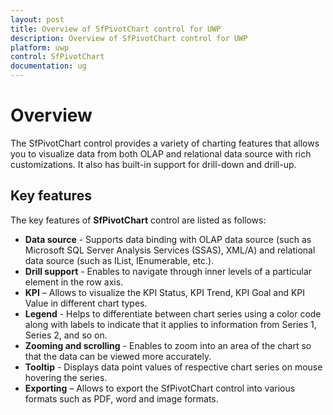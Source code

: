 ```yaml
---
layout: post
title: Overview of SfPivotChart control for UWP
description: Overview of SfPivotChart control for UWP
platform: uwp
control: SfPivotChart
documentation: ug
---
```


# Overview

The SfPivotChart control provides a variety of charting features that allows you to visualize data from both OLAP and relational data source with rich customizations. It also has built-in support for drill-down and drill-up.

## Key features

The key features of **SfPivotChart** control are listed as follows:

* **Data source** - Supports data binding with OLAP data source (such as Microsoft SQL Server Analysis Services (SSAS), XML/A) and relational data source (such as IList, IEnumerable, etc.).
* **Drill support** - Enables to navigate through inner levels of a particular element in the row axis.
* **KPI** – Allows to visualize the KPI Status, KPI Trend, KPI Goal and KPI Value in different chart types.
* **Legend** - Helps to differentiate between chart series using a color code along with labels to indicate that it applies to information from Series 1, Series 2, and so on.
* **Zooming and scrolling** - Enables to zoom into an area of the chart so that the data can be viewed more accurately.
* **Tooltip** - Displays data point values of respective chart series on mouse hovering the series.
* **Exporting** – Allows to export the SfPivotChart control into various formats such as PDF, word and image formats.